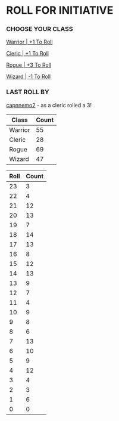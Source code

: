 # ROLL FOR INITIATIVE
### CHOOSE YOUR CLASS

[Warrior | +1 To Roll](https://github.com/benjaminsampica/benjaminsampica/issues/new?title=roll%7Cwarrior&body=Just+click+%27Submit+new+issue%27.)

[Cleric | +1 To Roll](https://github.com/benjaminsampica/benjaminsampica/issues/new?title=roll%7Ccleric&body=Just+click+%27Submit+new+issue%27.)

[Rogue | +3 To Roll](https://github.com/benjaminsampica/benjaminsampica/issues/new?title=roll%7Crogue&body=Just+click+%27Submit+new+issue%27.)

[Wizard | -1 To Roll](https://github.com/benjaminsampica/benjaminsampica/issues/new?title=roll%7Cwizard&body=Just+click+%27Submit+new+issue%27.)
### LAST ROLL BY
[capnnemo2](https://www.github.com/capnnemo2) - as a cleric rolled a 3!

|Class|Count|
|-|-|
|Warrior|55|
|Cleric|28|
|Rogue|69|
|Wizard|47|

|Roll|Count|
|-|-|
|23|3
|22|4
|21|12
|20|13
|19|7
|18|14
|17|13
|16|8
|15|12
|14|13
|13|9
|12|7
|11|4
|10|9
|9|8
|8|6
|7|13
|6|10
|5|9
|4|12
|3|4
|2|3
|1|6
|0|0
